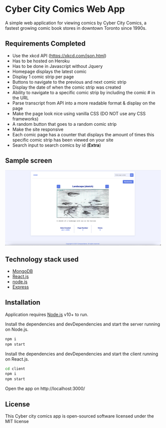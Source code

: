 # Cyber City Comics Web App
A simple web application for viewing comics by Cyber City Comics, a fastest growing comic book stores in downtown Toronto since 1990s.

## Requirements Completed

* Use the xkcd API (https://xkcd.com/json.html)
* Has to be hosted on Heroku
* Has to be done in Javascript without Jquery
* Homepage displays the latest comic
* Display 1 comic strip per page
* Buttons to navigate to the previous and next comic strip
* Display the date of when the comic strip was created
* Ability to navigate to a specific comic strip by including the comic # in the URL
* Parse transcript from API into a more readable format & display on the page
* Make the page look nice using vanilla CSS (DO NOT use any CSS frameworks)
* A random button that goes to a random comic strip
* Make the site responsive
* Each comic page has a counter that displays the amount of times this specific comic strip has been viewed on your site
* Search input to search comics by id (**Extra**)

## Sample screen

![alt text](https://github.com/iamprasanth/cyber-city-comics/blob/main/client/public/screens/screen1.png?raw=true)

## Technology stack used

- [MongoDB]
- [React.js]
- [node.js]
- [Express]

## Installation

Application requires [Node.js](https://nodejs.org/) v10+ to run.

Install the dependencies and devDependencies and start the server running on Node.js.

```sh
npm i
npm start
```
Install the dependencies and devDependencies and start the client running on React.js.

```sh
cd client
npm i
npm start
```
Open the app on http://localhost:3000/

## License

This Cyber city comics app is open-sourced software licensed under the MIT license


   [React.js]: <https://reactjs.org/>
   [MongoDB]: <https://docs.mongodb.com/>
   [node.js]: <http://nodejs.org>
   [Express]: <http://expressjs.com>

